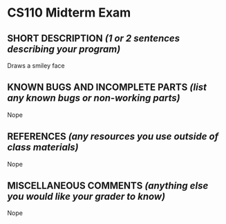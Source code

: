 # CS110 Midterm Exam

## SHORT DESCRIPTION *(1 or 2 sentences describing your program)*
Draws a smiley face

## KNOWN BUGS AND INCOMPLETE PARTS *(list any known bugs or non-working parts)*
Nope

## REFERENCES *(any resources you use outside of class materials)*
Nope

## MISCELLANEOUS COMMENTS *(anything else you would like your grader to know)*
Nope
